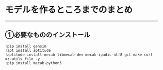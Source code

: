 # モデルを作るところまでのまとめ


---

## ①必要なもののインストール
```
!pip install gensim
!apt install aptitude
!aptitude install mecab libmecab-dev mecab-ipadic-utf8 git make curl xz-utils file -y
!pip install mecab-python3
```
